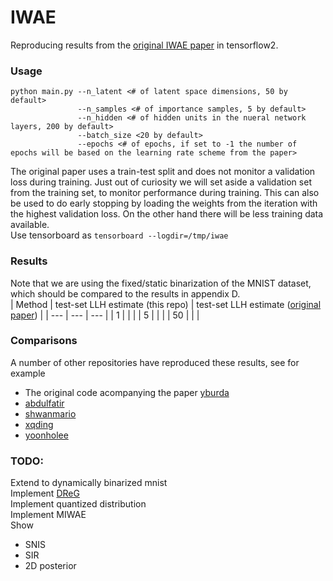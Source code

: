 # IWAE

Reproducing results from the [original IWAE paper](https://arxiv.org/pdf/1509.00519.pdf) in tensorflow2. 

### Usage

``` 
python main.py --n_latent <# of latent space dimensions, 50 by default>  
               --n_samples <# of importance samples, 5 by default>  
               --n_hidden <# of hidden units in the nueral network layers, 200 by default>  
               --batch_size <20 by default>
               --epochs <# of epochs, if set to -1 the number of epochs will be based on the learning rate scheme from the paper>
```
The original paper uses a train-test split and does not monitor a validation loss during training. Just out of curiosity we will set aside a validation set from the training set, to monitor performance during training. This can also be used to do early stopping by loading the weights from the iteration with the highest validation loss. On the other hand there will be less training data available.  
Use tensorboard as
``` tensorboard --logdir=/tmp/iwae ```

### Results
Note that we are using the fixed/static binarization of the MNIST dataset, which should be compared to the results in appendix D.  
| Method | test-set LLH estimate (this repo) | test-set LLH estimate ([original paper](https://arxiv.org/pdf/1509.00519.pdf)) |
| --- | --- | --- |
| 1 | | |
| 5 | | |
| 50 | | |  


### Comparisons
A number of other repositories have reproduced these results, see for example  
- The original code acompanying the paper [yburda](https://github.com/yburda/iwae)  
- [abdulfatir](https://github.com/abdulfatir/IWAE-tensorflow)  
- [shwanmario](https://github.com/ShwanMario/IWAE)  
- [xqding](https://github.com/xqding/Importance_Weighted_Autoencoders)
- [yoonholee](https://github.com/yoonholee/pytorch-vae)

### TODO:
Extend to dynamically binarized mnist  
Implement [DReG](https://arxiv.org/abs/1810.04152)  
Implement quantized distribution  
Implement MIWAE  
Show
- SNIS
- SIR
- 2D posterior